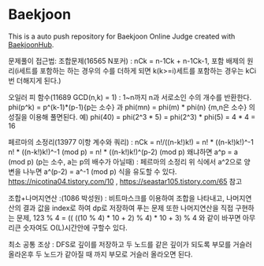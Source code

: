 # Baekjoon
This is a auto push repository for Baekjoon Online Judge created with [BaekjoonHub](https://github.com/BaekjoonHub/BaekjoonHub).

문제풀이 접근법:
조합문제(16565 N포커) : nCk = n-1Ck + n-1Ck-1, 포함 배제의 원리(i세트를 포함하는 하는 경우의 수를 더하게 되면 k(k>=i)세트를 포함하는 경우는 kCi번 더해지게 된다.)

오일러 피 함수(11689 GCD(n,k) = 1) : 1~n까지 n과 서로소인 수의 개수를 반환한다.
                                    phi(p^k) = p^(k-1)*(p-1){p는 소수} 과 phi(mn) = phi(m) * phi(n) {m,n은 소수} 의 성질을 이용해 풀면된다.
                                예) phi(40) = phi(2^3 * 5) = phi(2^3) * phi(5) = 4 * 4 = 16

페르마의 소정리(13977 이항 계수와 쿼리) : 
      nCk = n!/((n-k!)k!) = n! * ((n-k!)k!)^-1
      n! * ((n-k!)k!)^-1 (mod p) = n! * ((n-k!)k!)^(p-2) (mod p)
        왜냐하면 a^p = a (mod p) (p는 소수, a는 p의 배수가 아닐때) : 페르마의 소정리
        위 식에서 a^2으로 양변을 나누면 a^(p-2) = a^-1 (mod p) 식을 유도할 수 있다.
      https://nicotina04.tistory.com/10 , https://seastar105.tistory.com/65 참고

조합+나머지연산 :(1086 박성원) :
      비트마스크를 이용하여 조합을 나타내고, 나머지연산의 결과 값을 index로 하여 dp로 저장하여 푸는 문제
      또한 나머지연산을 직접 구현하는 문제, 123 % 4 = (( ((10 % 4) * 10 + 2) % 4) * 10 + 3) % 4 와 같이 바꾸면 아무리큰 숫자여도 O(L)시간안에 구할수 있다.

최소 공통 조상 : DFS로 깊이를 저장하고 두 노드를 같은 깊이가 되도록 부모를 거슬러 올라온후 두 노드가 같아질 때 까지 부모로 거슬러 올라오면 된다.
